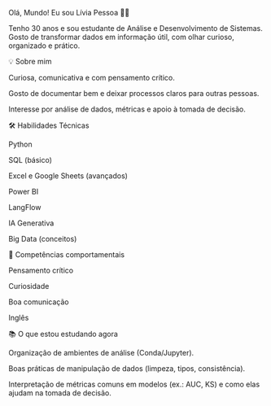 Olá, Mundo! Eu sou Lívia Pessoa 👋✨

Tenho 30 anos e sou estudante de Análise e Desenvolvimento de Sistemas.
Gosto de transformar dados em informação útil, com olhar curioso, organizado e prático.

💡 Sobre mim

Curiosa, comunicativa e com pensamento crítico.

Gosto de documentar bem e deixar processos claros para outras pessoas.

Interesse por análise de dados, métricas e apoio à tomada de decisão.

🛠️ Habilidades Técnicas

Python

SQL (básico)

Excel e Google Sheets (avançados)

Power BI

LangFlow

IA Generativa

Big Data (conceitos)

🧠 Competências comportamentais

Pensamento crítico

Curiosidade

Boa comunicação

Inglês

📚 O que estou estudando agora

Organização de ambientes de análise (Conda/Jupyter).

Boas práticas de manipulação de dados (limpeza, tipos, consistência).

Interpretação de métricas comuns em modelos (ex.: AUC, KS) e como elas ajudam na tomada de decisão.
